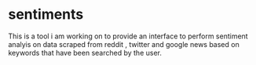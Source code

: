 # sentiments
 
This is a tool i am working on to provide an interface to perform sentiment analyis on data scraped from reddit , twitter and google news based on keywords that have been searched by the user.
